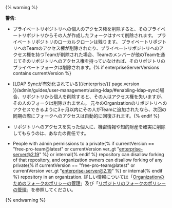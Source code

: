 {% warning %}

**警告:**

- プライベートリポジトリへの個人のアクセス権を削除すると、そのプライベートリポジトリからその人が作成したフォークはすべて削除されます。 プライベートリポジトリのローカルクローンは残ります。 プライベートリポジトリへのTeamのアクセス権が削除されたり、プライベートリポジトリへのアクセス権を持つTeamが削除された場合、Teamのメンバーが他のTeamを通じてそのリポジトリへのアクセス権を持っていなければ、そのリポジトリのプライベートフォークは削除されます。{% if enterpriseServerVersions contains currentVersion %}
- [LDAP Syncが有効化されている](/enterprise/{{ page.version }}/admin/guides/user-management/using-ldap/#enabling-ldap-sync)場合、リポジトリから個人を削除すると、その人はアクセス権を失いますが、その人のフォークは削除されません。 元々のOrganizationのリポジトリへのアクセスできるように3ヶ月以内にその人がTeamに追加されたなら、次回の同期の際にフォークへのアクセスは自動的に回復されます。{% endif %}
- リポジトリへのアクセスを失った個人に、機密情報や知的財産を確実に削除してもらうのは、あなたの責任です。

- People with admin permissions to a private{% if currentVersion == "free-pro-team@latest" or currentVersion ver_gt "enterprise-server@2.19" %} or internal{% endif %} repository can disallow forking of that repository, and organization owners can disallow forking of any private{% if currentVersion == "free-pro-team@latest" or currentVersion ver_gt "enterprise-server@2.19" %} or internal{% endif %} repository in an organization. 詳しい情報については「[Organizationのためのフォークのポリシーの管理](/github/setting-up-and-managing-organizations-and-teams/managing-the-forking-policy-for-your-organization)」及び「[リポジトリのフォークのポリシーの管理](/github/administering-a-repository/managing-the-forking-policy-for-your-repository)」を参照してください。

{% endwarning %}
